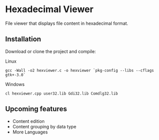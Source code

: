 # Hexadecimal Viewer

File viewer that displays file content in hexadecimal format.


## Installation

Download or clone the project and compile:

Linux
```
gcc -Wall -o2 hexviewer.c -o hexviewer `pkg-config --libs --cflags gtk+-3.0`
```

Windows
```
cl hexviewer.cpp user32.lib Gdi32.lib Comdlg32.lib
```

## Upcoming features

 - Content edition
 - Content grouping by data type
 - More Languages
